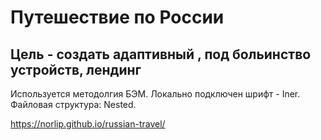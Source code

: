 # Путешествие по России #

## Цель - создать адаптивный , под больинство устройств, лендинг ##

Используется методолгия БЭМ. Локально подключен шрифт - Iner. Файловая структура: Nested.

https://norlip.github.io/russian-travel/